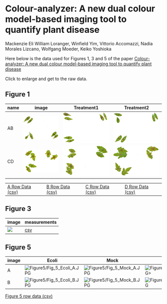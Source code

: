 # Colour-analyzer: A new dual colour model-based imaging tool to quantify plant disease
Mackenzie Eli William Loranger, Winfield Yim, Vittorio Accomazzi, Nadia Morales Lizcano,  Wolfgang Moeder, Keiko Yoshioka

Here below is the data used for Figures 1, 3 and 5 of the paper 
[Colour-analyzer: A new dual colour model-based imaging tool to quantify plant disease](https://www.biorxiv.org/content/10.1101/2023.08.30.555631v1)

Click to enlarge and get to the raw data.

## Figure 1
name | image | Treatment1 | Treatment2 |
|----| -------- | -------- | -------- |
|AB| ![Fig_1AB](Figure1/Fig_1AB_Mock.jpg)  | ![Fig_1AB](Figure1/Fig_1AB_Treatment1.jpg)  | ![Fig_1AB](Figure1/Fig_1AB_Treatment2.jpg) |
|CD| ![Fig_1CD](Figure1/Fig_1CD_Mock.jpg)  | ![Fig_1CD](Figure1/Fig_1CD_Treatment1.jpg)  | ![Fig_1AB](Figure1/Fig_1CD_Treatment2.jpg) |


| | | | |
|----| -------- | ---| ----|
|[A Row Data (csv)](Figure1/Fig_1A_RawData.csv)| [B Row Data (csv)](Figure1/Fig_1B_RawData.csv)|[C Row Data (csv)](Figure1/Fig_1C_RawData.csv)| [D Row Data (csv)](Figure1/Fig_1D_RawData.csv)|

## Figure 3
| image | measurements |
|-------|------------- |
|[<img src="Figure3/Fig_3.JPG" height="256">](Figure3/Fig_3.JPG)| [csv](Figure3/Fig_3_RawMeasurments.csv) | 

## Figure 5
|image|Ecoli|Mock|WCS374|
|-----|-----|----|------|
|A|![Figure5/Fig_5_Ecoli_A.JPG](Figure5/Fig_5_Ecoli_A.JPG)|![Figure5/Fig_5_Mock_A.JPG](Figure5/Fig_5_Mock_A.JPG)|![Figure5/Fig_5_WCS374_A.JPG>](Figure5/Fig_5_WCS374_A.JPG)|
|B|![Figure5/Fig_5_Ecoli_B.JPG](Figure5/Fig_5_Ecoli_B.JPG)|![Figure5/Fig_5_Mock_B.JPG](Figure5/Fig_5_Mock_B.JPG)|![Figure5/Fig_5_WCS374_B.JPG](Figure5/Fig_5_WCS374_B.JPG)|

[Figure 5 row data (csv)](Figure5/Fig_5_RawData.csv)
